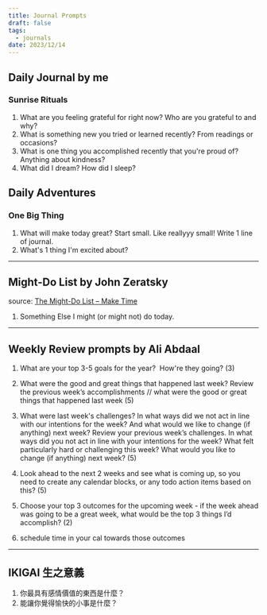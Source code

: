 ```yaml
---
title: Journal Prompts
draft: false
tags:
  - journals
date: 2023/12/14
---
```

## Daily Journal by me
### Sunrise Rituals

1. What are you feeling grateful for right now? Who are you grateful to and why?
2. What is something new you tried or learned recently? From readings or occasions?
3. What is one thing you accomplished recently that you're proud of? Anything about kindness?
4. What did I dream? How did I sleep?

## Daily Adventures
### One Big Thing
1. What will make today great? Start small. Like reallyyy small! Write 1 line of journal.
2. What's 1 thing I'm excited about?

---
## Might-Do List by John Zeratsky
source: [The Might-Do List – Make Time](https://maketime.blog/article/the-might-do-list/)

1. Something Else I might (or might not) do today.

---
## Weekly Review prompts by Ali Abdaal

1. What are your top 3-5 goals for the year?  How're they going? (3)
    





2. What were the good and great things that happened last week? Review the previous week’s accomplishments // what were the good or great things that happened last week (5)
    

  
  

3. What were last week's challenges? In what ways did we not act in line with our intentions for the week? And what would we like to change (if anything) next week? Review your previous week’s challenges. In what ways did you not act in line with your intentions for the week? What felt particularly hard or challenging this week? What would you like to change (if anything) next week? (5)
    

  
  

4. Look ahead to the next 2 weeks and see what is coming up, so you need to create any calendar blocks, or any todo action items based on this? (5)
    

  
  

5. Choose your top 3 outcomes for the upcoming week - if the week ahead was going to be a great week, what would be the top 3 things I’d accomplish? (2)
    

  

1. schedule time in your cal towards those outcomes
    


---
## IKIGAI 生之意義

1. 你最具有感情價值的東西是什麼？
2. 能讓你覺得愉快的小事是什麼？